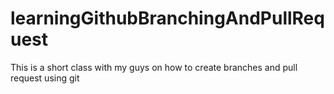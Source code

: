 # learningGithubBranchingAndPullRequest
This is a short class with my guys on how to create branches and pull request using git
